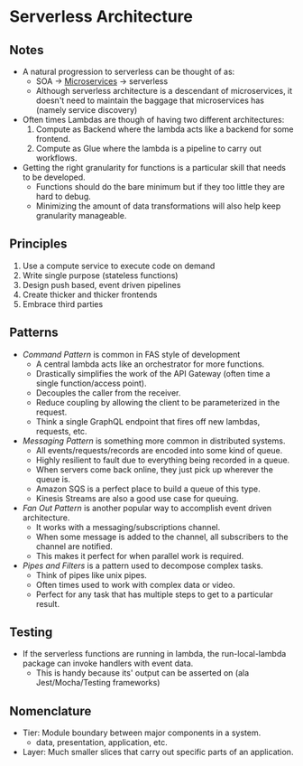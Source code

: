 # Serverless Architecture

## Notes

* A natural progression to serverless can be thought of as:
  * SOA -> [Microservices][ms] -> serverless
  * Although serverless architecture is a descendant of microservices, 
      it doesn't need to maintain the baggage that microservices has 
      (namely service discovery)
* Often times Lambdas are though of having two different architectures:
  1. Compute as Backend where the lambda acts like a backend for some frontend.
  1. Compute as Glue where the lambda is a pipeline to carry out workflows.
* Getting the right granularity for functions is a particular skill that needs to be developed.
  * Functions should do the bare minimum but if they too little they are hard to debug.
  * Minimizing the amount of data transformations will also help keep granularity manageable.

## Principles

1. Use a compute service to execute code on demand
1. Write single purpose (stateless functions)
1. Design push based, event driven pipelines
1. Create thicker and thicker frontends
1. Embrace third parties

## Patterns

* _Command Pattern_ is common in FAS style of development
  * A central lambda acts like an orchestrator for more functions.
  * Drastically simplifies the work of the API Gateway (often time a single function/access point).
  * Decouples the caller from the receiver.
  * Reduce coupling by allowing the client to be parameterized in the request.
  * Think a single GraphQL endpoint that fires off new lambdas, requests, etc.
* _Messaging Pattern_ is something more common in distributed systems.
  * All events/requests/records are encoded into some kind of queue.
  * Highly resilient to fault due to everything being recorded in a queue.
  * When servers come back online, they just pick up wherever the queue is.
  * Amazon SQS is a perfect place to build a queue of this type.
  * Kinesis Streams are also a good use case for queuing.
* _Fan Out Pattern_ is another popular way to accomplish event driven architecture.
  * It works with a messaging/subscriptions channel.
  * When some message is added to the channel, all subscribers to the channel are notified.
  * This makes it perfect for when parallel work is required.
* _Pipes and Filters_ is a pattern used to decompose complex tasks.
  * Think of pipes like unix pipes.
  * Often times used to work with complex data or video.
  * Perfect for any task that has multiple steps to get to a particular result.

## Testing

* If the serverless functions are running in lambda, the run-local-lambda package can invoke handlers with event data.
  * This is handy because its' output can be asserted on (ala Jest/Mocha/Testing frameworks)

## Nomenclature

* Tier: Module boundary between major components in a system.
  * data, presentation, application, etc.
* Layer: Much smaller slices that carry out specific parts of an application.

[ms]: /Microservices
